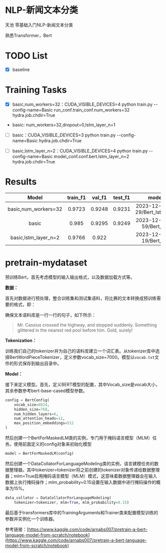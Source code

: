 # NLP-新闻文本分类
天池 零基础入门NLP-新闻文本分类

熟悉Transformer，Bert


# TODO List

- [x] baseline


# Training Tasks

- [x] basic,num_workers=32：CUDA_VISIBLE_DEVICES=4 python train.py --config-name=Basic run_conf.train_conf.num_workers=32 hydra.job.chdir=True
- basic: num_workers=32,dropout=0,lstm_layer_n=1
- [ ] basic：CUDA_VISIBLE_DEVICES=3 python train.py --config-name=Basic hydra.job.chdir=True
- [ ] basic,lstm_layer_n=2：CUDA_VISIBLE_DEVICES=4 python train.py --config-name=Basic model_conf.conf.bert.lstm_layer_n=2 hydra.job.chdir=True


# Results

|         Model         | train_f1 | val_f1 | test_f1 |               model_path               |
|:---------------------:|:--------:|:------:|:-------:|:--------------------------------------:|
| basic,num_workers=32  |  0.9723  | 0.9248 | 0.9231  | 2023-12-27/09-46-29/Bert_lstm_5900.pth |
|         basic         |  0.985   | 0.9295 | 0.9249  |   2023-12-27/15-26-59/Bert_lstm_.pth   |
| basic,lstm_layer_n=2  |  0.9766  | 0.922  |         |   2023-12-27/13-29-19/Bert_lstm_.pth   |

# pretrain-mydataset

预训练Bert，首先考虑模型的输入输出格式，以及数据加载方式等。

**数据：**

首先对数据进行预处理，整合训练集和测试集语料，将比赛的文本转换成预训练需要的格式，即：

确保文本语料库是一行一行的句子，如下所示：

> Mr. Cassius crossed the highway, and stopped suddenly.
Something glittered in the nearest red pool before him.
Gold, surely!

**Tokenization：**

训练我们自己的tokenizer并为自己的语料库建立一个词汇表。从tokenizer库中选择BertWordPieceTokenizer，定义参数vocab_size=7000。模型以`vocab.txt`文件的形式保存到输出目录中。

**Model：**

接下来定义模型。首先，定义BERT模型的配置，其中Vocab_size是vocab大小，其余参数参考bert-base-cased模型参数。

```Python
config = BertConfig(
    vocab_size=6824,
    hidden_size=768,
    num_hidden_layers=6,
    num_attention_heads=12,
    max_position_embeddings=512
)
```

然后创建一个BertForMaskedLM类的实例，专门用于掩码语言模型（MLM）任务。使用前面定义的config对象来初始化模型

```Python
model = BertForMaskedLM(config)
```

然后创建一个DataCollatorForLanguageModeling类的实例，语言建模任务的数据整理器。其中tokenizer=tokenizer将之前创建的tokenizer对象传递给数据整理器；mlm=True启用掩码语言模型（MLM）模式，这意味着数据整理器会在输入数据上执行掩码操作；mlm_probability=0.15设置在输入数据中进行掩码操作的概率为15%。

```Python
data_collator = DataCollatorForLanguageModeling(
    tokenizer=tokenizer, mlm=True, mlm_probability=0.15)
```

最后基于transformers库中的TrainingArguments和Trainer类来配置模型训练的参数并实例化一个训练器。

参考链接：[https://www.kaggle.com/code/arnabs007/pretrain-a-bert-language-model-from-scratch/notebook](https://www.kaggle.com/code/arnabs007/pretrain-a-bert-language-model-from-scratch/notebook)